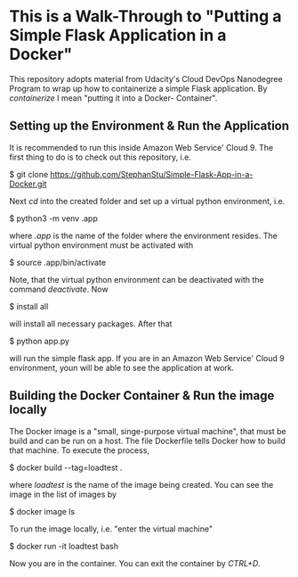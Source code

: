 # This is a Walk-Through to "Putting a Simple Flask Application in a Docker"
This repository adopts material from Udacity's Cloud DevOps Nanodegree Program to wrap up how 
to containerize a simple Flask application. By _containerize_ I mean "putting it into a Docker-
Container". 
## Setting up the Environment & Run the Application
It is recommended to run this inside Amazon Web Service' Cloud 9. The first thing to do is to check out 
this repository, i.e.

$ git clone https://github.com/StephanStu/Simple-Flask-App-in-a-Docker.git

Next _cd_ into the created folder and set up a virtual python environment, i.e.

$ python3 -m venv .app

where _.app_ is the name of the folder where the environment resides. The virtual python environment must
be activated with 

$ source .app/bin/activate

Note, that the virtual python environment can be deactivated with the command _deactivate_.
Now 

$ install all

will install all necessary packages. After that

$ python app.py

will run the simple flask app. If you are in an Amazon Web Service' Cloud 9 environment, youn will be able to see the 
application at work.

## Building the Docker Container & Run the image locally
The Docker image is a "small, singe-purpose virtual machine", that must be build and can be run on a host.
The file Dockerfile tells Docker how to build that machine. To execute the process,

$ docker build --tag=loadtest .

where _loadtest_ is the name of the image being created. You can see the image in the list of images by

$ docker image ls

To run the image locally, i.e. "enter the virtual machine"

$ docker run -it loadtest bash

Now you are in the container. You can exit the container by _CTRL+D_.




